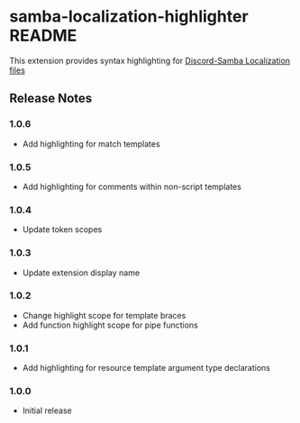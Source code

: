 # samba-localization-highlighter README

This extension provides syntax highlighting for [Discord-Samba Localization files](https://discord-samba.github.io/localization)

## Release Notes

### 1.0.6

- Add highlighting for match templates

### 1.0.5

- Add highlighting for comments within non-script templates

### 1.0.4

- Update token scopes

### 1.0.3

- Update extension display name

### 1.0.2

- Change highlight scope for template braces
- Add function highlight scope for pipe functions

### 1.0.1

- Add highlighting for resource template argument type declarations

### 1.0.0

- Initial release
